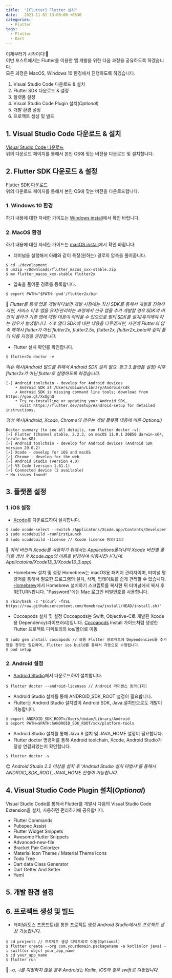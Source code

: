 ```yaml
---
title:  "[Flutter] Flutter 설치"
date:   2021-11-01 13:00:00 +0530
categories:
  - Flutter
tags:
  - Flutter
  - Dart
---
```

이제부터가 시작이다!👏  
이번 포스트에서는 Flutter를 이용한 앱 개발을 위한 다음 과정을 공유하도록 하겠습니다.  
모든 과정은 MacOS, Windows 10 환경에서 진행하도록 하겠습니다.
1. Visual Studio Code 다운로드 & 설치
2. Flutter SDK 다운로드 & 설정
3. 플랫폼 설정
4. Visual Studio Code Plugin 설치(*Optional*)
5. 개발 환경 설정
6. 프로젝트 생성 및 빌드

## 1. Visual Studio Code 다운로드 & 설치
[Visual Studio Code 다운로드](https://code.visualstudio.com/download)  
위의 다운로드 페이지를 통해서 본인 OS에 맞는 버전을 다운로드 및 설치합니다.  
## 2. Flutter SDK 다운로드 & 설정
[Flutter SDK 다운로드](https://flutter.dev/docs/get-started/install)  
위의 다운로드 페이지를 통해서 본인 OS에 맞는 버전을 다운로드합니다.
### 1. Windows 10 환경  
하기 내용에 대한 자세한 가이드는 [Windows install](https://flutter.dev/docs/get-started/install/windows)에서 확인 바랍니다.

### 2. MacOS 환경  
하기 내용에 대한 자세한 가이드는 [macOS install](https://flutter.dev/docs/get-started/install/macos)에서 확인 바랍니다.
* 터미널을 실행해서 아래와 같이 특정(원하는) 경로의 압축을 풀어줍니다.
```
$ cd ~/development
$ unzip ~/Downloads/flutter_macos_xxx-stable.zip
$ mv flutter_macos_xxx-stable flutter2x
``` 
* 압축을 풀어준 경로를 등록합니다.
```
$ export PATH="$PATH:'pwd'/flutter2x/bin
```
🤩 *Flutter를 통해 앱을 개발하다보면 개발 시점에는 최신 SDK를 통해서 개발을 진행하지만, 서비스 이후 앱을 유지/관리하는 과정에서 신규 앱을 추가 개발할 경우 SDK의 버전이 올라가 기존 앱에 대한 대응이 어려울 수 있으므로 멀티 SDK를 설치/유지해야 하는 경우가 발생합니다. 추후 멀티 SDK에 대한 내용을 다루겠지만, 사전에 Flutter의 압축 해제시 flutter가 아닌 flutter2x, flutter2.5x, flutter2x, flutter2x_beta와 같이 폴더 이름 지정을 권장합니다.*
* Flutter 설치 확인를 확인합니다.
```
$ flutter2x doctor -v
```
_이슈 예시(Android 빌드를 위해서 Android SDK 설치 필요. 참고 3.플랫폼 설정)_
_이후 flutter2x가 아닌 flutter로 설명하도록 하겠습니다._
```
[-] Android toolchain - develop for Android devices
    • Android SDK at /Users/obiwan/Library/Android/sdk
    ✗ Android SDK is missing command line tools; download from https://goo.gl/XxQghQ
    • Try re-installing or updating your Android SDK,
      visit https://flutter.dev/setup/#android-setup for detailed instructions.
```
_정상 예시(Android, Xcode, Chrome의 경우는 개발 플랫폼 대응에 따른 Optional)_
```
Doctor summary (to see all details, run flutter doctor -v):
[✓] Flutter (Channel stable, 2.2.3, on macOS 11.0.1 20B50 darwin-x64, locale ko-KR)
[✓] Android toolchain - develop for Android devices (Android SDK version 29.0.2)
[✓] Xcode - develop for iOS and macOS
[✓] Chrome - develop for the web
[✓] Android Studio (version 4.0)
[✓] VS Code (version 1.61.1)
[✓] Connected device (2 available)
• No issues found!
```

## 3. 플랫폼 설정
### 1. iOS 설정  
* [Xcode](https://developer.apple.com/xcode/)를 다운로드하여 설치합니다.
```
$ sude xcode-select --switch /Applicatons/Xcode.app/Contents/Developer
$ sudo xcodebuild -runFirstLaunch
$ sudo xcodebuild -license // Xcode license 동의(1회)
```  
🤩 *여러 버전의 Xcode를 사용하기 위해서는 Applications폴더내의 Xcode 버전별 폴더를 생성 후 Xcode.app의 이름을 변경하여 이동시킵니다.(예. Applicatoins/Xcode13_3/Xcode13_3.app)*
* Homebrew 설치 및 설정
Homebrew는 macOS용 패키지 관리자이며, 터미널 명령어를 통해서 필요한 프로그램의 설치, 삭제, 업데이트를 쉽게 관리할 수 있습니다.
[Homebrew](https://brew.sh/index_ko)에서 Homebrew 설치하기 스크립트를 복사한 뒤 터미널에서 복사 후 RETURN합니다.
"Password"에는 Mac 로그인 비빌번호를 사용합니다.
```
$ /bin/bash -c "$(curl -fsSL https://raw.githubusercontent.com/Homebrew/install/HEAD/install.sh)"
```  
* Cocoapods 설치 및 설정
Cocoapods는 Swift, Objective-C로 개발된 Xcode용 Dependency(라이브러리)입니다.
[Cocoapods](https://cocoapods.org/) Install 가이드처럼 생성한 Flutter 프로젝트 디렉토리의 ios/폴더로 이동
```
$ sudo gem install cocoapods // 보통 Flutter 프로젝트에 Dependencies를 추가했을 경우만 필요하며, Flutter ios build를 통해서 자동으로 수행됩니다.
$ pod setup
```

### 2. Android 설정
* [Android Studio](https://developer.android.com/studio)에서 다운로드하여 설치합니다.
```
$ flutter doctor --android-licenses // Android 라이센스 동의(1회)
```
* Android Studio 설치를 통해 ANDROID_SDK_ROOT 설정이 필요합니다.
* Flutter는 Android Studio 설치없이 Android SDK, Java 설치만으로도 개발이 가능합니다.
```
$ export ANDROID_SDK_ROOT=/Users/dodam/Library/Android
$ export PATH=$PATH:$ANDROID_SDK_ROOT/sdk/platform-tools
```
* Android Studio 설치를 통해 Java 8 설치 및 JAVA_HOME 설정이 필요합니다.
* Flutter doctor 명령어를 통해 Android toolchain, Xcode, Android Studio가 정상 연결되었는지 확인합니다.
```
$ flutter doctor -v
```
😊 *Android Studio 2.2 이상을 설치 후 'Android Studio 설치 마법사'를 통해서 ANDROID_SDK_ROOT, JAVA_HOME 진행이 가능합니다.*

## 4. Visual Studio Code Plugin 설치(*Optional*)
Visual Studio Code를 통해서 Flutter를 개발시 다음의 Visual Studio Code Extension을 설치, 사용하면 편리하기에 공유합니다.
* Flutter Commands
* Pubspec Assist
* Flutter Widget Snippets
* Awesome Flutter Snippets
* Advanced-new-file
* Bracket Pair Colorizer
* Material Icon Theme / Material Theme Icons
* Todo Tree
* Dart data Class Generator
* Dart Getter And Setter
* Yaml

## 5. 개발 환경 설정

## 6. 프로젝트 생성 및 빌드
* 터미널(도스 프롬프트)를 통한 프로젝트 생성
_Android Studio에서도 프로젝트 생성 가능합니다._
```
$ cd projects // 프로젝트 생성 디렉토리로 이동(Optional)
$ flutter create --org com.yourdomain.packagename -a kotlin(or java) -i swift(or objc) your_app_name
$ cd your_app_name
$ flutter run
```
🧐 *-a, -i를 지정하지 않을 경우 Android는 Kotlin, iOS의 경우 swift로 지정됩니다.*